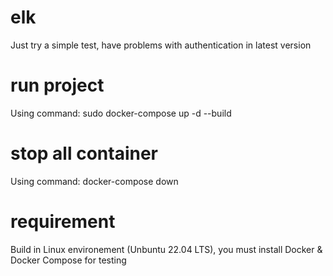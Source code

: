 # elk
Just try a simple test, have problems with authentication in latest version
# run project
Using command: sudo docker-compose up -d --build
# stop all container
Using command: docker-compose down
# requirement
Build in Linux environement (Unbuntu 22.04 LTS), you must install Docker & Docker Compose for testing


